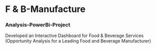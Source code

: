 # F & B-Manufacture
### Analysis-PowerBi-Project
Developed an Interactive Dashboard for Food & Beverage Services (Opportunity Analysis for a Leading Food and Beverage Manufacturer)

